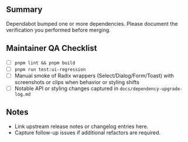 ## Summary

Dependabot bumped one or more dependencies. Please document the verification you performed before merging.

## Maintainer QA Checklist
- [ ] `pnpm lint && pnpm build`
- [ ] `pnpm run test:ui-regression`
- [ ] Manual smoke of Radix wrappers (Select/Dialog/Form/Toast) with screenshots or clips when behavior or styling shifts
- [ ] Notable API or styling changes captured in `docs/dependency-upgrade-log.md`

## Notes
- Link upstream release notes or changelog entries here.
- Capture follow-up issues if additional refactors are required.
